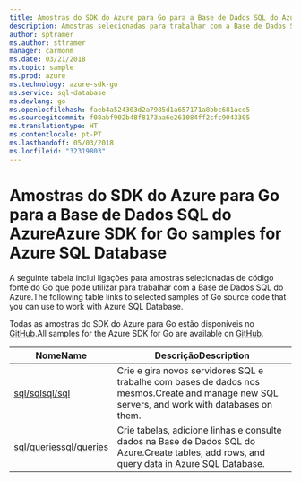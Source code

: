 ```yaml
---
title: Amostras do SDK do Azure para Go para a Base de Dados SQL do Azure
description: Amostras selecionadas para trabalhar com a Base de Dados SQL do Azure a partir do SDK do Azure para Go.
author: sptramer
ms.author: sttramer
manager: carmonm
ms.date: 03/21/2018
ms.topic: sample
ms.prod: azure
ms.technology: azure-sdk-go
ms.service: sql-database
ms.devlang: go
ms.openlocfilehash: faeb4a524303d2a7985d1a657171a8bbc681ace5
ms.sourcegitcommit: f08abf902b48f8173aa6e261084ff2cfc9043305
ms.translationtype: HT
ms.contentlocale: pt-PT
ms.lasthandoff: 05/03/2018
ms.locfileid: "32319803"
---
```

# <a name="azure-sdk-for-go-samples-for-azure-sql-database"></a><span data-ttu-id="b4208-103">Amostras do SDK do Azure para Go para a Base de Dados SQL do Azure</span><span class="sxs-lookup"><span data-stu-id="b4208-103">Azure SDK for Go samples for Azure SQL Database</span></span>

<span data-ttu-id="b4208-104">A seguinte tabela inclui ligações para amostras selecionadas de código fonte do Go que pode utilizar para trabalhar com a Base de Dados SQL do Azure.</span><span class="sxs-lookup"><span data-stu-id="b4208-104">The following table links to selected samples of Go source code that you can use to work with Azure SQL Database.</span></span>

<span data-ttu-id="b4208-105">Todas as amostras do SDK do Azure para Go estão disponíveis no [GitHub](https://github.com/Azure-Samples/azure-sdk-for-go-samples).</span><span class="sxs-lookup"><span data-stu-id="b4208-105">All samples for the Azure SDK for Go are available on [GitHub](https://github.com/Azure-Samples/azure-sdk-for-go-samples).</span></span>

| <span data-ttu-id="b4208-106">Nome</span><span class="sxs-lookup"><span data-stu-id="b4208-106">Name</span></span> | <span data-ttu-id="b4208-107">Descrição</span><span class="sxs-lookup"><span data-stu-id="b4208-107">Description</span></span> |
|------|-------------|
| [<span data-ttu-id="b4208-108">sql/sql</span><span class="sxs-lookup"><span data-stu-id="b4208-108">sql/sql</span></span>](https://github.com/Azure-Samples/azure-sdk-for-go-samples/blob/master/sql/sql.go) | <span data-ttu-id="b4208-109">Crie e gira novos servidores SQL e trabalhe com bases de dados nos mesmos.</span><span class="sxs-lookup"><span data-stu-id="b4208-109">Create and manage new SQL servers, and work with databases on them.</span></span> |
| [<span data-ttu-id="b4208-110">sql/queries</span><span class="sxs-lookup"><span data-stu-id="b4208-110">sql/queries</span></span>](https://github.com/Azure-Samples/azure-sdk-for-go-samples/blob/master/sql/queries.go) | <span data-ttu-id="b4208-111">Crie tabelas, adicione linhas e consulte dados na Base de Dados SQL do Azure.</span><span class="sxs-lookup"><span data-stu-id="b4208-111">Create tables, add rows, and query data in Azure SQL Database.</span></span> |
